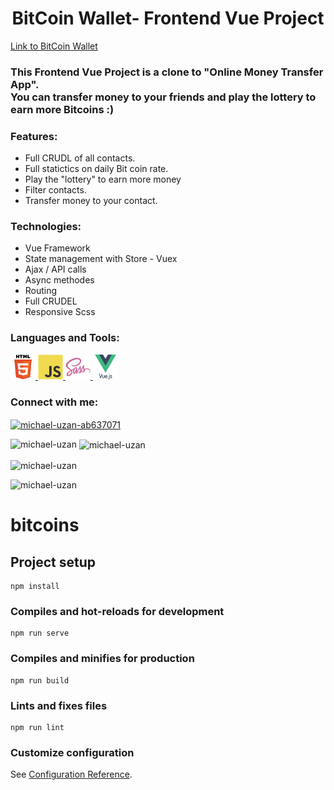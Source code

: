 <h1 align="center">BitCoin Wallet- Frontend Vue Project</h1>

<a  href="https://michael-uzan.github.io/bitcoin-wallet/#/"> Link to BitCoin Wallet  </a>

<h3 align="left">This Frontend Vue Project is a clone to "Online Money Transfer App". <br/>
You can transfer money to your friends and play the lottery to earn more Bitcoins :) </h3>

  <h3/> Features: </h3>
  
  - Full CRUDL of all contacts. 
  - Full statictics on daily Bit coin rate.
  - Play the "lottery" to earn more money
  - Filter contacts.
  - Transfer money to your contact.


  <h3>Technologies:</h3>
 
 - Vue Framework
 - State management with Store - Vuex
 - Ajax / API calls
 - Async methodes
 - Routing
 - Full CRUDEL
 - Responsive Scss

<h3 align="left">Languages and Tools:</h3>
<p align="left"> <a href="https://www.w3.org/html/" target="_blank"> <img src="https://raw.githubusercontent.com/devicons/devicon/master/icons/html5/html5-original-wordmark.svg" alt="html5" width="40" height="40"/> </a> <a href="https://developer.mozilla.org/en-US/docs/Web/JavaScript" target="_blank"> <img src="https://raw.githubusercontent.com/devicons/devicon/master/icons/javascript/javascript-original.svg" alt="javascript" width="40" height="40"/> </a> <a href="https://sass-lang.com" target="_blank"> <img src="https://raw.githubusercontent.com/devicons/devicon/master/icons/sass/sass-original.svg" alt="sass" width="40" height="40"/> </a> <a href="https://vuejs.org/" target="_blank"> <img src="https://raw.githubusercontent.com/devicons/devicon/master/icons/vuejs/vuejs-original-wordmark.svg" alt="vuejs" width="40" height="40"/> </a> </p>


<h3 align="left">Connect with me:</h3>
<p align="left">
<a href="https://linkedin.com/in/michael-uzan-ab637071" target="blank"><img align="center" src="https://raw.githubusercontent.com/rahuldkjain/github-profile-readme-generator/master/src/images/icons/Social/linked-in-alt.svg" alt="michael-uzan-ab637071" height="30" width="40" /></a>
</p>



<p><img align="left" src="https://github-readme-stats.vercel.app/api/top-langs?username=michael-uzan&show_icons=true&locale=en&layout=compact" alt="michael-uzan" /></p>

<p>&nbsp;<img align="center" src="https://github-readme-stats.vercel.app/api?username=michael-uzan&show_icons=true&locale=en" alt="michael-uzan" /></p>

<p><img align="center" src="https://github-readme-streak-stats.herokuapp.com/?user=michael-uzan&" alt="michael-uzan" /></p>

<p align="left"> <img src="https://komarev.com/ghpvc/?username=michael-uzan&label=Profile%20views&color=0e75b6&style=flat" alt="michael-uzan" /> </p>

# bitcoins

## Project setup
```
npm install
```

### Compiles and hot-reloads for development
```
npm run serve
```

### Compiles and minifies for production
```
npm run build
```

### Lints and fixes files
```
npm run lint
```

### Customize configuration
See [Configuration Reference](https://cli.vuejs.org/config/).
